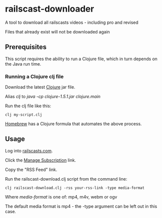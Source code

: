 # railscast-downloader

A tool to download all railscasts videos - including pro and revised

Files that already exist will not be downloaded again

## Prerequisites

This script requires the ability to run a Clojure file, which in turn depends on the Java run time.

### Running a Clojure clj file

Download the latest [Clojure](http://clojure.org/downloads) jar file.

Alias _clj_ to _java -cp clojure-1.5.1.jar clojure.main_

Run the clj file like this:

    clj my-script.clj

[Homebrew](http://brew.sh) has a Clojure formula that automates the above process.

## Usage

Log into [railscasts.com](http://railscasts.com).

Click the [Manage Subscription](https://railscasts.com/subscriptions/current) link.

Copy the "RSS Feed" link.

Run the railscast-download.clj script from the command line:

    clj railscast-download.clj -rss your-rss-link -type media-format

Where _media-format_ is one of: mp4, m4v, webm or ogv

The default media format is mp4 - the -type argument can be left out in this case.
